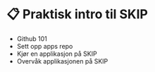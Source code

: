 # 📋 Praktisk intro til SKIP

* Github 101
* Sett opp apps repo
* Kjør en applikasjon på SKIP
* Overvåk applikasjonen på SKIP
